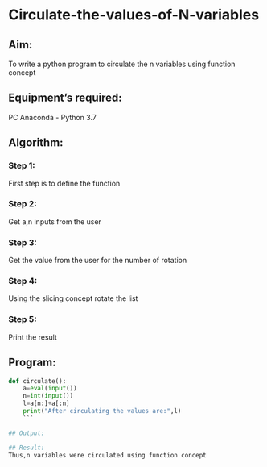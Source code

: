 # Circulate-the-values-of-N-variables
## Aim:
To write a python program to circulate the n variables using function concept
## Equipment’s required:
PC
Anaconda - Python 3.7
## Algorithm: 
### Step 1: 
First step is to define the function
### Step 2: 
Get a,n inputs from the user
### Step 3: 
Get the value from the user for the number of rotation
### Step 4: 
Using the slicing concept rotate the list
### Step 5: 
Print the result

## Program:
```python
def circulate():
    a=eval(input())
    n=int(input())
    l=a[n:]+a[:n]
    print("After circulating the values are:",l)
    ```

## Output:

## Result:
Thus,n variables were circulated using function concept
